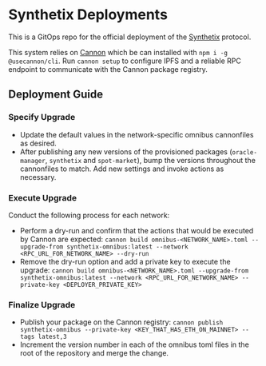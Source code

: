 # Synthetix Deployments

This is a GitOps repo for the official deployment of the [Synthetix](https://www.github.com/synthetixio/synthetix-v3) protocol.

This system relies on [Cannon](https://usecannon.com) which be can installed with `npm i -g @usecannon/cli`. Run `cannon setup` to configure IPFS and a reliable RPC endpoint to communicate with the Cannon package registry.

## Deployment Guide

### Specify Upgrade

- Update the default values in the network-specific omnibus cannonfiles as desired.
- After publishing any new versions of the provisioned packages (`oracle-manager`, `synthetix` and `spot-market`), bump the versions throughout the cannonfiles to match. Add new settings and invoke actions as necessary.

### Execute Upgrade

Conduct the following process for each network:

- Perform a dry-run and confirm that the actions that would be executed by Cannon are expected: `cannon build omnibus-<NETWORK_NAME>.toml --upgrade-from synthetix-omnibus:latest --network <RPC_URL_FOR_NETWORK_NAME> --dry-run`
- Remove the dry-run option and add a private key to execute the upgrade: `cannon build omnibus-<NETWORK_NAME>.toml --upgrade-from synthetix-omnibus:latest --network <RPC_URL_FOR_NETWORK_NAME> --private-key <DEPLOYER_PRIVATE_KEY>`

### Finalize Upgrade

- Publish your package on the Cannon registry: `cannon publish synthetix-omnibus --private-key <KEY_THAT_HAS_ETH_ON_MAINNET> --tags latest,3`
- Increment the version number in each of the omnibus toml files in the root of the repository and merge the change.
